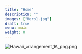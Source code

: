 ```yaml
---
title: "Home"
description: ""
images: ["Hero1.jpg"]
draft: true
menu: main
weight: 0
---
```


![Hawaii_arrangement_1A_png.png](/images/Hawaii_arrangement_1A_png.png) 